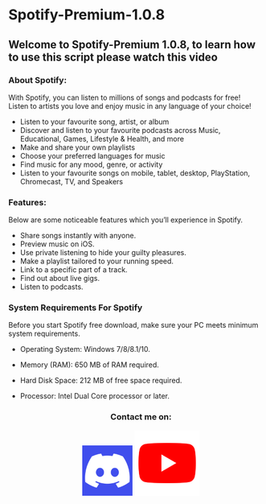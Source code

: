 # Spotify-Premium-1.0.8

## Welcome to Spotify-Premium 1.0.8, to learn how to use this script please watch this video

### About Spotify:
With Spotify, you can listen to millions of songs and podcasts for free! Listen to artists you love and enjoy music in any language of your choice!

- Listen to your favourite song, artist, or album
- Discover and listen to your favourite podcasts across Music, Educational, Games, Lifestyle & Health, and more
- Make and share your own playlists
- Choose your preferred languages for music
- Find music for any mood, genre, or activity
- Listen to your favourite songs on mobile, tablet, desktop, PlayStation, Chromecast, TV, and Speakers



### Features:
Below are some noticeable features which you’ll experience in Spotify.

- Share songs instantly with anyone.
- Preview music on iOS. 
- Use private listening to hide your guilty pleasures. 
- Make a playlist tailored to your running speed. 
- Link to a specific part of a track.
- Find out about live gigs. 
- Listen to podcasts. 


### System Requirements For Spotify
Before you start Spotify free download, make sure your PC meets minimum system requirements.

- Operating System: Windows 7/8/8.1/10.
- Memory (RAM): 650 MB of RAM required.
- Hard Disk Space: 212 MB of free space required.
- Processor: Intel Dual Core processor or later.

  <h3 align="center">Contact me on:</h3>
  <p align="center">
      <a href="https://discord.com/invite/CAJWYQBf"><img src="/icons/discord.png" alt="Join my discord server" height = "100"></a>
      <a href="https://www.youtube.com/channel/UCG5S7dAahbEapNavnN5-tmw"><img src="/icons/yt.png" alt="My youtube channel" height= "130"></a>
  </p>
